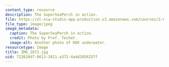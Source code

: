 ```yaml
---
content_type: resource
description: The SuperSeaPerch in action.
file: https://ol-ocw-studio-app-production.s3.amazonaws.com/courses/2-011-introduction-to-ocean-science-and-engineering-spring-2006/722624d706133421a3724a4d2856257f_IMG_1672.jpg
file_type: image/jpeg
image_metadata:
  caption: The SuperSeaPerch in action.
  credit: Photo by Prof. Techet.
  image-alt: Another photo of ROV underwater.
resourcetype: Image
title: IMG_1672.jpg
uid: 722624d7-0613-3421-a372-4a4d2856257f
---
```

